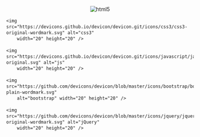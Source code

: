 
<!--
**carlossroliveira/carlossroliveira** is a ✨ _special_ ✨ repository because its `README.md` (this file) appears on your GitHub profile.

Here are some ideas to get you started:

- 🔭 I’m currently working on ...
- 🌱 I’m currently learning ...
- 👯 I’m looking to collaborate on ...
- 🤔 I’m looking for help with ...
- 💬 Ask me about ...
- 📫 How to reach me: ...
- 😄 Pronouns: ...
- ⚡ Fun fact: ...
-->

<p align="center">
    <img src="https://devicons.github.io/devicon/devicon.git/icons/html5/html5-original-wordmark.svg" alt="html5"
        width="20" height="20" />

    <img src="https://devicons.github.io/devicon/devicon.git/icons/css3/css3-original-wordmark.svg" alt="css3"
        width="20" height="20" />

    <img src="https://devicons.github.io/devicon/devicon.git/icons/javascript/javascript-original.svg" alt="js"
        width="20" height="20" />

    <img src="https://github.com/devicons/devicon/blob/master/icons/bootstrap/bootstrap-plain-wordmark.svg"
        alt="bootstrap" width="20" height="20" />

    <img src="https://github.com/devicons/devicon/blob/master/icons/jquery/jquery-original-wordmark.svg" alt="jQuery"
        width="20" height="20" />
</p>
